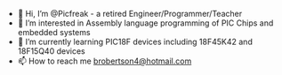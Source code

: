 - 👋 Hi, I’m @Picfreak - a retired Engineer/Programmer/Teacher
- 👀 I’m interested in Assembly language programming of PIC Chips and embedded systems
- 🌱 I’m currently learning PIC18F devices including 18F45K42 and 18F15Q40 devices
- 📫 How to reach me brobertson4@hotmail.com

<!---
Picfreak/Picfreak is a ✨ special ✨ repository because its `README.md` (this file) appears on your GitHub profile.
You can click the Preview link to take a look at your changes.
--->
